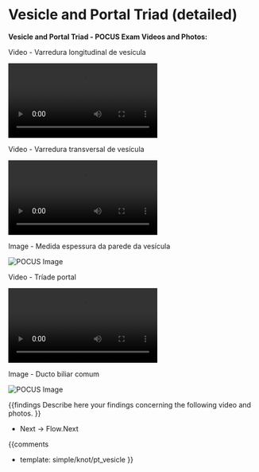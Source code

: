 # Vesicle and Portal Triad (detailed)

**Vesicle and Portal Triad - POCUS Exam Videos and Photos:**

Video - Varredura longitudinal de vesícula

<video><source src="https://drive.google.com/file/d/1nibC-An5Ufj3fmQCPydpo2AKDc7ovxpZ/view?usp=sharing"></video>

Video - Varredura transversal de vesícula

<video><source src="https://drive.google.com/file/d/1nibC-An5Ufj3fmQCPydpo2AKDc7ovxpZ/view?usp=sharing"></video>

Image - Medida espessura da parede da vesícula

![POCUS Image](template/pocus_image.png)

Video - Tríade portal

<video><source src="https://drive.google.com/file/d/1nibC-An5Ufj3fmQCPydpo2AKDc7ovxpZ/view?usp=sharing"></video>

Image - Ducto biliar comum

![POCUS Image](template/pocus_image.png)

{{findings
Describe here your findings concerning the following video and photos.
}}

* Next -> Flow.Next

{{comments
* template: simple/knot/pt_vesicle
}}
